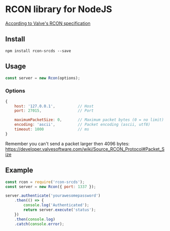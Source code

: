# RCON library for NodeJS
[According to Valve's RCON specification](https://developer.valvesoftware.com/wiki/Source_RCON_Protocol)

## Install
```console
npm install rcon-srcds --save
```

## Usage
```javascript
const server = new Rcon(options);
```

### Options
```javascript
{
    host: '127.0.0.1',          // Host
    port: 27015,                // Port

    maximumPacketSize: 0,       // Maximum packet bytes (0 = no limit)
    encoding: 'ascii',          // Packet encoding (ascii, utf8)
    timeout: 1000               // ms
}
```

Remember you can't send a packet larger then 4096 bytes: https://developer.valvesoftware.com/wiki/Source_RCON_Protocol#Packet_Size

## Example
```javascript
const rcon = require('rcon-srcds');
const server = new Rcon({ port: 1337 });

server.authenticate('yourawesomepassword')
    .then(() => {
        console.log('Authenticated');
        return server.execute('status');
    })
    .then(console.log)
    .catch(console.error);
```